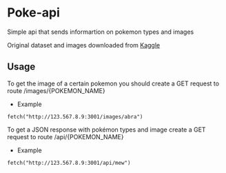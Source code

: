 # Poke-api

Simple api that sends informartion on pokemon types and images

Original dataset and images downloaded from [Kaggle](https://www.kaggle.com/vishalsubbiah/pokemon-images-and-types?select=images)

## Usage

To get the image of a certain pokemon you should create a GET request to route /images/{POKEMON_NAME}

- Example

```
fetch("http://123.567.8.9:3001/images/abra")
```

To get a JSON response with pokémon types and image create a GET request to route /api/{POKEMON_NAME}

- Example

```
fetch("http://123.567.8.9:3001/api/mew")
```
